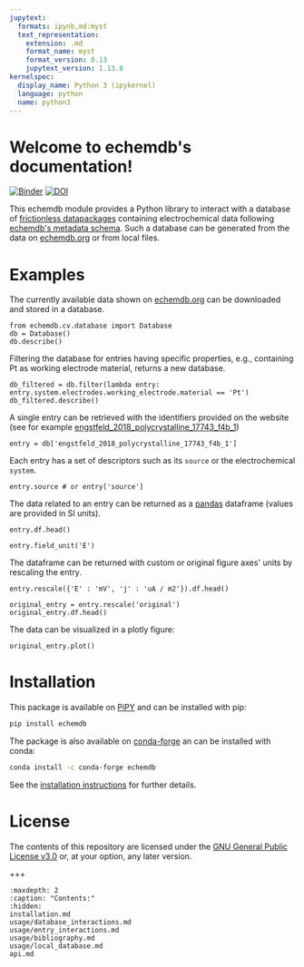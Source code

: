 ```yaml
---
jupytext:
  formats: ipynb,md:myst
  text_representation:
    extension: .md
    format_name: myst
    format_version: 0.13
    jupytext_version: 1.13.8
kernelspec:
  display_name: Python 3 (ipykernel)
  language: python
  name: python3
---
```


Welcome to echemdb's documentation!
========================================
[![Binder](https://mybinder.org/badge_logo.svg)](https://mybinder.org/v2/gh/echemdb/echemdb/0.4.0?urlpath=tree%2Fdoc%2Fusage%2Fentry_interactions.md)
[![DOI](https://zenodo.org/badge/DOI/10.5281/zenodo.6502901.svg)](https://doi.org/10.5281/zenodo.6502901)

This echemdb module provides a Python library to interact with a database of 
[frictionless datapackages](https://frictionlessdata.io/)
containing electrochemical data following [echemdb's metadata schema](https://github.com/echemdb/metadata-schema).
Such a database can be generated from the data on [echemdb.org](https://www.echemdb.org) 
or from local files.

Examples
========

The currently available data shown on [echemdb.org](https://www.echemdb.org) can be downloaded and stored in a database.

```{code-cell} ipython3
from echemdb.cv.database import Database
db = Database()
db.describe()
```

Filtering the database for entries having specific properties, e.g., containing Pt as working electrode material, returns a new database.

```{code-cell} ipython3
db_filtered = db.filter(lambda entry: entry.system.electrodes.working_electrode.material == 'Pt')
db_filtered.describe()
```

A single entry can be retrieved with the identifiers provided on the website
(see for example [engstfeld_2018_polycrystalline_17743_f4b_1](https://echemdb.github.io/website/cv/entries/engstfeld_2018_polycrystalline_17743_f4b_1/))

```{code-cell} ipython3
entry = db['engstfeld_2018_polycrystalline_17743_f4b_1']
```

Each entry has a set of descriptors such as its ``source`` or the electrochemical ``system``.

```{code-cell} ipython3
entry.source # or entry['source']
```

The data related to an entry can be returned as a [pandas](https://pandas.pydata.org/) dataframe (values are provided in SI units).

```{code-cell} ipython3
entry.df.head()
```

```{code-cell} ipython3
entry.field_unit('E')
```

The dataframe can be returned with custom or original figure axes' units by rescaling the entry.

```{code-cell} ipython3
entry.rescale({'E' : 'mV', 'j' : 'uA / m2'}).df.head()
```

```{code-cell} ipython3
original_entry = entry.rescale('original')
original_entry.df.head()
```

The data can be visualized in a plotly figure:

```{code-cell} ipython3
original_entry.plot()
```

Installation
============

This package is available on [PiPY](https://pypi.org/project/echemdb/) and can be installed with pip:

```sh .noeval
pip install echemdb
```
The package is also available on [conda-forge](https://github.com/conda-forge/echemdb-feedstock) an can be installed with conda:

```sh .noeval
conda install -c conda-forge echemdb
```

See the [installation instructions](installation.md) for further details.

License
=======

The contents of this repository are licensed under the [GNU General Public
License v3.0](./LICENSE) or, at your option, any later version.

+++

```{toctree}
:maxdepth: 2
:caption: "Contents:"
:hidden:
installation.md
usage/database_interactions.md
usage/entry_interactions.md
usage/bibliography.md
usage/local_database.md
api.md
```
